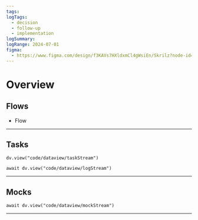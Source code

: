 ```yaml
---
tags: 
logTags:
  - decision
  - follow-up
  - implementation
logSummary: 
logRange: 2024-07-01
figma:
  - https://www.figma.com/design/f3KAVs7HXldxmCl4gWsiEn/Skrilz?node-id=1-107&t=cGYM2V4MzhQAGwIz-4
---
```

# Overview
## Flows
- Flow
---
## Tasks
```dataviewjs
dv.view("code/dataview/taskStream")
```
```dataviewjs
await dv.view("code/dataview/logStream")
```
---
## Mocks
```dataviewjs
await dv.view("code/dataview/mockStream")
```
---